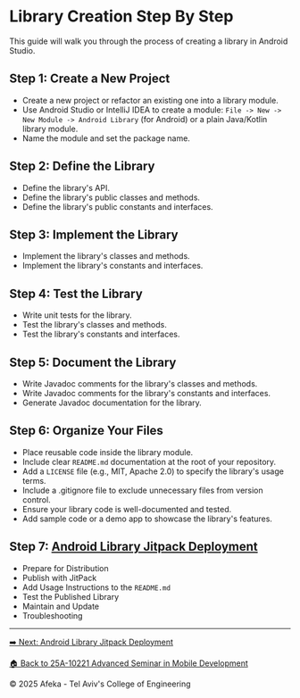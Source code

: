 # Library Creation Step By Step

This guide will walk you through the process of creating a library in Android Studio.

## Step 1: Create a New Project

- Create a new project or refactor an existing one into a library module.
- Use Android Studio or IntelliJ IDEA to create a module: `File -> New -> New Module -> Android Library` (for Android) or a plain Java/Kotlin library module.
- Name the module and set the package name.

## Step 2: Define the Library

- Define the library's API.
- Define the library's public classes and methods.
- Define the library's public constants and interfaces.

## Step 3: Implement the Library

- Implement the library's classes and methods.
- Implement the library's constants and interfaces.

## Step 4: Test the Library

- Write unit tests for the library.
- Test the library's classes and methods.
- Test the library's constants and interfaces.

## Step 5: Document the Library

- Write Javadoc comments for the library's classes and methods.
- Write Javadoc comments for the library's constants and interfaces.
- Generate Javadoc documentation for the library.

## Step 6: Organize Your Files

- Place reusable code inside the library module.
- Include clear `README.md` documentation at the root of your repository.
- Add a `LICENSE` file (e.g., MIT, Apache 2.0) to specify the library's usage terms.
- Include a .gitignore file to exclude unnecessary files from version control.
- Ensure your library code is well-documented and tested.
- Add sample code or a demo app to showcase the library's features.

## Step 7: [Android Library Jitpack Deployment](Library/library-jitpack-deployment.md)

- Prepare for Distribution
- Publish with JitPack
- Add Usage Instructions to the `README.md`
- Test the Published Library
- Maintain and Update
- Troubleshooting

---
[➡️ Next: Android Library Jitpack Deployment](library-jitpack-deployment.md)

[🏠 Back to 25A-10221 Advanced Seminar in Mobile Development](../README.md)

© 2025 Afeka - Tel Aviv's College of Engineering

